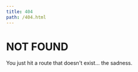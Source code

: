 ```yaml
---
title: 404
path: /404.html
---
```

# NOT FOUND

You just hit a route that doesn't exist... the sadness.
